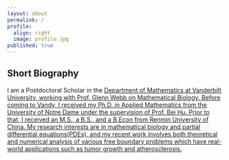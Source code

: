 ```yaml
---
layout: about
permalink: /
profile:
  align: right
  image: profile.jpg
published: true
---
```




## Short Biography
I am a Postdoctoral Scholar in the <a href="https://as.vanderbilt.edu/math/">Department of Mathematics at <a href="https://www.vanderbilt.edu/"> Vanderbilt University, working with Prof. <a href="https://my.vanderbilt.edu/glennwebb/">Glenn Webb on Mathematical Biology. Before coming to Vandy, I received my Ph.D. in Applied Mathematics from the <a href="https://www.nd.edu/">University of Notre Dame under the supervision of Prof. <a href="https://acms.nd.edu/people/bei-hu/">Bei Hu. Prior to that, I received an M.S., a B.S., and a B.Econ from <a href="https://www.ruc.edu.cn/">Renmin University of China. My research interests are in mathematical biology and partial differential equations(PDEs), and my recent work involves both theoretical and numerical analysis of various free boundary problems which have real-world applications such as tumor growth and atherosclerosis.


